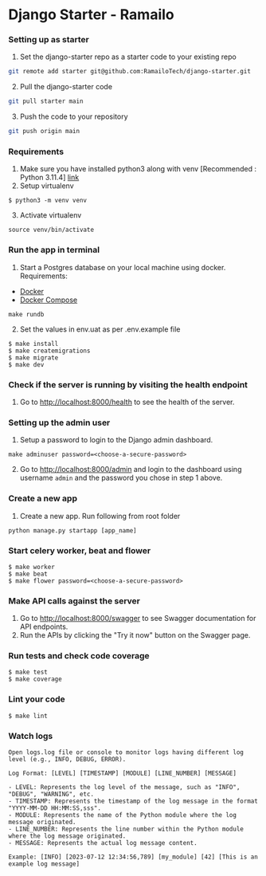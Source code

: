 # Django Starter - Ramailo

### Setting up as starter
1. Set the django-starter repo as a starter code to your existing repo
```bash
git remote add starter git@github.com:RamailoTech/django-starter.git
```
2. Pull the django-starter code
```bash
git pull starter main
```
3. Push the code to your repository
```bash
git push origin main
```

### Requirements
1. Make sure you have installed python3 along with venv [Recommended : Python 3.11.4]
[link](https://www.hostinger.com/in/tutorials/how-to-create-a-python-virtual-environment)
3. Setup virtualenv
```
$ python3 -m venv venv
```
3. Activate virtualenv
```
source venv/bin/activate
```

### Run the app in terminal

1. Start a Postgres database on your local machine using docker.
Requirements:
- [Docker](https://docs.docker.com/engine/install/)
- [Docker Compose](https://docs.docker.com/compose/install/)
```
make rundb
```

2. Set the values in env.uat as per .env.example file

```
$ make install
$ make createmigrations
$ make migrate
$ make dev
```

### Check if the server is running by visiting the health endpoint

1. Go to [http://localhost:8000/health](http://localhost:8000/health) to see the health of the server.

### Setting up the admin user

1. Setup a password to login to the Django admin dashboard.

```
make adminuser password=<choose-a-secure-password>
```

2. Go to [http://localhost:8000/admin](http://localhost:8000/admin) and login to the dashboard using username `admin` and the password you chose in step 1 above.

### Create a new app

1. Create a new app. Run following from root folder

```
python manage.py startapp [app_name]

```

### Start celery worker, beat and flower

```
$ make worker
$ make beat
$ make flower password=<choose-a-secure-password>
```

### Make API calls against the server

1. Go to [http://localhost:8000/swagger](http://localhost:8000/swagger) to see Swagger documentation for API endpoints.
2. Run the APIs by clicking the "Try it now" button on the Swagger page.

### Run tests and check code coverage

```
$ make test
$ make coverage
```

### Lint your code

```
$ make lint
```

### Watch logs

```
Open logs.log file or console to monitor logs having different log level (e.g., INFO, DEBUG, ERROR).

Log Format: [LEVEL] [TIMESTAMP] [MODULE] [LINE_NUMBER] [MESSAGE]

- LEVEL: Represents the log level of the message, such as "INFO", "DEBUG", "WARNING", etc.
- TIMESTAMP: Represents the timestamp of the log message in the format "YYYY-MM-DD HH:MM:SS,sss".
- MODULE: Represents the name of the Python module where the log message originated.
- LINE_NUMBER: Represents the line number within the Python module where the log message originated.
- MESSAGE: Represents the actual log message content.

Example: [INFO] [2023-07-12 12:34:56,789] [my_module] [42] [This is an example log message]
